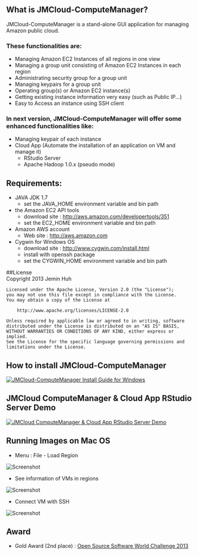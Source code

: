 ## What is JMCloud-ComputeManager?
JMCloud-ComputeManager is a stand-alone GUI application for managing Amazon public cloud.

### These functionalities are:
* Managing Amazon EC2 Instances of all regions in one view
* Managing a group unit consisting of Amazon EC2 Instances in each region
* Administrating security group for a group unit
* Managing keypairs for a group unit
* Operating group(s) or Amazon EC2 instance(s)
* Getting existing instance information very easy (such as Public IP...)
* Easy to Access an instance using SSH client

### In next version, JMCloud-ComputeManager will offer some enhanced functionalities like:
* Managing keypair of each instance
* Cloud App (Automate the installation of an application on VM and manage it)
	- RStudio Server
	- Apache Hadoop 1.0.x (pseudo mode)

## Requirements:
* JAVA JDK 1.7
	- set the JAVA_HOME environment variable and bin path
* the Amazon EC2 API tools
	- download site : http://aws.amazon.com/developertools/351
	- set the EC2_HOME environment variable and bin path
* Amazon AWS account 
	- Web site : http://aws.amazon.com
* Cygwin for Windows OS
	- download site : http://www.cygwin.com/install.html
	- install with openssh package
	- set the CYGWIN_HOME environment variable and bin path

##License	
	Copyright 2013 Jemin Huh
	
	Licensed under the Apache License, Version 2.0 (the "License");
	you may not use this file except in compliance with the License.
	You may obtain a copy of the License at
	
	    http://www.apache.org/licenses/LICENSE-2.0
	
	Unless required by applicable law or agreed to in writing, software
	distributed under the License is distributed on an "AS IS" BASIS,
	WITHOUT WARRANTIES OR CONDITIONS OF ANY KIND, either express or implied.
	See the License for the specific language governing permissions and
	limitations under the License.

## How to install JMCloud-ComputeManager
[![JMCloud-ComputeManager Install Guide for Windows](https://i1.ytimg.com/vi/C_C_ISUjAj8/3.jpg)](http://www.youtube.com/watch?v=C_C_ISUjAj8)

## JMCloud ComputeManager & Cloud App RStudio Server Demo
[![JMCloud ComputeManager & Cloud App RStudio Server Demo](https://i1.ytimg.com/vi/zJBpAcMVvH4/2.jpg)](http://youtu.be/zJBpAcMVvH4)

## Running Images on Mac OS
* Menu : File - Load Region

![Screenshot](https://github.com/JM-Lab/JMCloud-ComputeManager/wiki/images/09-LoadRegionOnMac.png)

* See information of VMs in regions

![Screenshot](https://github.com/JM-Lab/JMCloud-ComputeManager/wiki/images/10-OneViewOnMac.png)

* Connect VM with SSH

![Screenshot](https://github.com/JM-Lab/JMCloud-ComputeManager/wiki/images/11-ConnectVMWithSSHOnMac.png)

## Award
* Gold Award (2nd place) : [Open Source Software World Challenge 2013](http://www.oss.kr/oss_repository8/551890)
